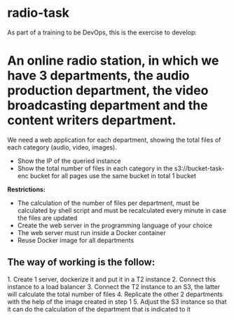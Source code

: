 # radio-task

As part of a training to be DevOps, this is the exercise to develop:

<h1>An online radio station, in which we have 3 departments, the audio production department, the video broadcasting department and the content writers department.</h1>

We need a web application for each department, showing the total files of each category (audio, video, images).
- Show the IP of the queried instance
- Show the total number of files in each category in the s3://bucket-task-enc bucket
for all pages use the same bucket in total 1 bucket


<b>Restrictions:</b>
- The calculation of the number of files per department, must be calculated by shell script and must be recalculated every minute in case the files are updated
- Create the web server in the programming language of your choice
- The web server must run inside a Docker container
- Reuse Docker image for all departments

<h2>The way of working is the follow:</h2>
1. Create 1 server, dockerize it and put it in a T2 instance
2. Connect this instance to a load balancer
3. Connect the T2 instance to an S3, the latter will calculate the total number of files
4. Replicate the other 2 departments with the help of the image created in step 1
5. Adjust the S3 instance so that it can do the calculation of the department that is indicated to it
